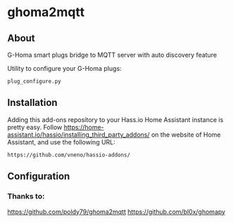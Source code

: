# ghoma2mqtt

## About

G-Homa smart plugs bridge to MQTT server with auto discovery feature

Utility to configure your G-Homa plugs: 
```
plug_configure.py
```


## Installation

Adding this add-ons repository to your Hass.io Home Assistant instance is
pretty easy. Follow https://home-assistant.io/hassio/installing_third_party_addons/ on the
website of Home Assistant, and use the following URL:

```
https://github.com/vneno/hassio-addons/
```

## Configuration



### Thanks to:

https://github.com/poldy79/ghoma2mqtt
https://github.com/bl0x/ghomapy
